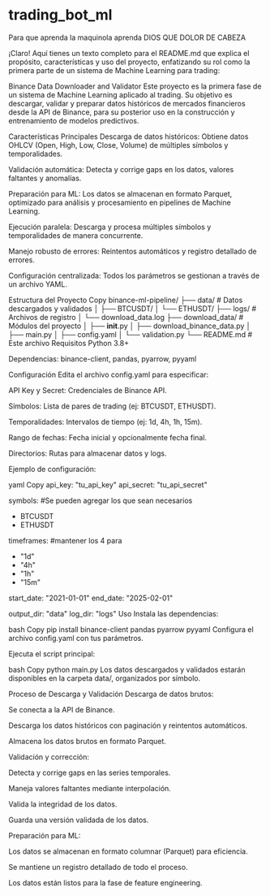 # trading_bot_ml
Para que aprenda la maquinola aprenda
DIOS QUE DOLOR DE CABEZA

¡Claro! Aquí tienes un texto completo para el README.md que explica el propósito, características y uso del proyecto, enfatizando su rol como la primera parte de un sistema de Machine Learning para trading:

Binance Data Downloader and Validator
Este proyecto es la primera fase de un sistema de Machine Learning aplicado al trading. Su objetivo es descargar, validar y preparar datos históricos de mercados financieros desde la API de Binance, para su posterior uso en la construcción y entrenamiento de modelos predictivos.

Características Principales
Descarga de datos históricos: Obtiene datos OHLCV (Open, High, Low, Close, Volume) de múltiples símbolos y temporalidades.

Validación automática: Detecta y corrige gaps en los datos, valores faltantes y anomalías.

Preparación para ML: Los datos se almacenan en formato Parquet, optimizado para análisis y procesamiento en pipelines de Machine Learning.

Ejecución paralela: Descarga y procesa múltiples símbolos y temporalidades de manera concurrente.

Manejo robusto de errores: Reintentos automáticos y registro detallado de errores.

Configuración centralizada: Todos los parámetros se gestionan a través de un archivo YAML.

Estructura del Proyecto
Copy
binance-ml-pipeline/
├── data/                   # Datos descargados y validados
│   ├── BTCUSDT/
│   └── ETHUSDT/
├── logs/                   # Archivos de registro
│   └── download_data.log
├── download_data/          # Módulos del proyecto
│   ├── __init__.py
│   ├── download_binance_data.py
│   ├── main.py
│   ├── config.yaml
│   └── validation.py
└── README.md               # Este archivo
Requisitos
Python 3.8+

Dependencias: binance-client, pandas, pyarrow, pyyaml

Configuración
Edita el archivo config.yaml para especificar:

API Key y Secret: Credenciales de Binance API.

Símbolos: Lista de pares de trading (ej: BTCUSDT, ETHUSDT).

Temporalidades: Intervalos de tiempo (ej: 1d, 4h, 1h, 15m).

Rango de fechas: Fecha inicial y opcionalmente fecha final.

Directorios: Rutas para almacenar datos y logs.

Ejemplo de configuración:

yaml
Copy
api_key: "tu_api_key"
api_secret: "tu_api_secret"

symbols: #Se pueden agregar los que sean necesarios
  - BTCUSDT
  - ETHUSDT

timeframes: #mantener los 4 para 
  - "1d"
  - "4h"
  - "1h"
  - "15m"

start_date: "2021-01-01"
end_date: "2025-02-01"

output_dir: "data"
log_dir: "logs"
Uso
Instala las dependencias:

bash
Copy
pip install binance-client pandas pyarrow pyyaml
Configura el archivo config.yaml con tus parámetros.

Ejecuta el script principal:

bash
Copy
python main.py
Los datos descargados y validados estarán disponibles en la carpeta data/, organizados por símbolo.

Proceso de Descarga y Validación
Descarga de datos brutos:

Se conecta a la API de Binance.

Descarga los datos históricos con paginación y reintentos automáticos.

Almacena los datos brutos en formato Parquet.

Validación y corrección:

Detecta y corrige gaps en las series temporales.

Maneja valores faltantes mediante interpolación.

Valida la integridad de los datos.

Guarda una versión validada de los datos.

Preparación para ML:

Los datos se almacenan en formato columnar (Parquet) para eficiencia.

Se mantiene un registro detallado de todo el proceso.

Los datos están listos para la fase de feature engineering.